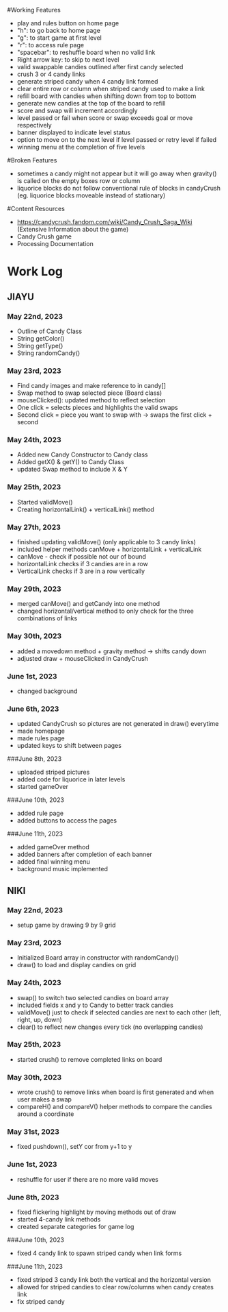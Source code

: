#Working Features
- play and rules button on home page
- "h": to go back to home page
- "g": to start game at first level
- "r": to access rule page
- "spacebar": to reshuffle board when no valid link
- Right arrow key:  to skip to next level
- valid swappable candies outlined after first candy selected
- crush 3 or 4 candy links
- generate striped candy when 4 candy link formed
- clear entire row or column when striped candy used to make a link
- refill board with candies when shifting down from top to bottom
- generate new candies at the top of the board to refill
- score and swap will increment accordingly
- level passed or fail when score or swap exceeds goal or move respectively
- banner displayed to indicate level status
- option to move on to the next level if level passed or retry level if failed
- winning menu at the completion of five levels

#Broken Features
- sometimes a candy might not appear but it will go away when gravity() is called on the empty boxes row or column
- liquorice blocks do not follow conventional rule of blocks in candyCrush (eg. liquorice blocks moveable instead of stationary)

#Content Resources
- https://candycrush.fandom.com/wiki/Candy_Crush_Saga_Wiki (Extensive Information about the game)
- Candy Crush game
- Processing Documentation

# Work Log

## JIAYU

### May 22nd, 2023

- Outline of Candy Class
- String getColor()
- String getType()
- String randomCandy()


### May 23rd, 2023
- Find candy images and make reference to in candy[]
- Swap method to swap selected piece (Board class)
- mouseClicked(): updated method to reflect selection
- One click = selects pieces and highlights the valid swaps
- Second click = piece you want to swap with → swaps the first click + second

### May 24th, 2023
- Added new Candy Constructor to Candy class
- Added getX() & getY() to Candy Class
- updated Swap method to include X & Y

### May 25th, 2023
- Started validMove()
- Creating horizontalLink() + verticalLink() method

### May 27th, 2023
- finished updating validMove() (only applicable to 3 candy links)
- included helper methods canMove + horizontalLink + verticalLink
- canMove - check if possible not our of bound
- horizontalLink checks if 3 candies are in a row
- VerticalLink checks if 3 are in a row vertically

### May 29th, 2023
- merged canMove() and getCandy into one method
- changed horizontal/vertical method to only check for the three combinations of links

### May 30th, 2023
- added a movedown method + gravity method -> shifts candy down
- adjusted draw + mouseClicked in CandyCrush

### June 1st, 2023
- changed background

### June 6th, 2023
- updated CandyCrush so pictures are not generated in draw() everytime
- made homepage
- made rules page
- updated keys to shift between pages

###June 8th, 2023
- uploaded striped pictures
- added code for liquorice in later levels
- started gameOver  

###June 10th, 2023
- added rule page
- added buttons to access the pages

###June 11th, 2023
- added gameOver method
- added banners after completion of each banner
- added final winning menu
- background music implemented


## NIKI

### May 22nd, 2023
- setup game by drawing 9 by 9 grid

### May 23rd, 2023
- Initialized Board array in constructor with randomCandy()
- draw() to load and display candies on grid

### May 24th, 2023
- swap() to switch two selected candies on board array
- included fields x and y to Candy to better track candies
- validMove() just to check if selected candies are next to each other (left, right, up, down)
- clear() to reflect new changes every tick (no overlapping candies)

### May 25th, 2023
- started crush() to remove completed links on board

### May 30th, 2023
- wrote crush() to remove links when board is first generated and when user makes a swap
- compareH() and compareV() helper methods to compare the candies around a coordinate

### May 31st, 2023
- fixed pushdown(), setY cor from y+1 to y

### June 1st, 2023
- reshuffle for user if there are no more valid moves

### June 8th, 2023
- fixed flickering highlight by moving methods out of draw
- started 4-candy link methods
- created separate categories for game log

###June 10th, 2023
- fixed 4 candy link to spawn striped candy when link forms

###June 11th, 2023
- fixed striped 3 candy link both the vertical and the horizontal version
- allowed for striped candies to clear row/columns when candy creates link
- fix striped candy
